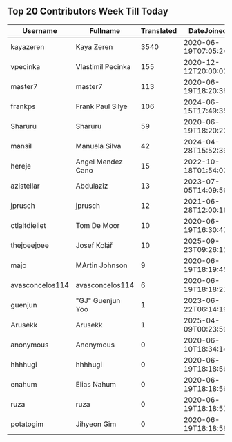 ## Top 20 Contributors Week Till Today ##
|Username|Fullname|Translated|DateJoined|Language|
|--------|--------|----------|----------|-------|
|kayazeren|Kaya Zeren|3540|2020-06-19T07:05:24Z|tr|
|vpecinka|Vlastimil Pecinka|155|2020-12-12T20:00:02.|cs|
|master7|master7|113|2020-06-19T18:20:39.|pl|
|frankps|Frank Paul Silye|106|2024-06-15T17:49:35.|nb_NO|
|Sharuru|Sharuru|59|2020-06-19T18:20:22.|zh_Hans|
|mansil|Manuela Silva|42|2024-04-28T15:52:39.|pt|
|hereje|Angel Mendez Cano|15|2022-10-18T01:54:03.|es|
|azistellar|Abdulaziz|13|2023-07-05T14:09:56.|ar|
|jprusch|jprusch|12|2021-06-28T12:00:18.|de|
|ctlaltdieliet|Tom De Moor|10|2020-06-19T16:30:47Z|nl|
|thejoeejoee|Josef Kolář|10|2025-09-23T09:26:11.||
|majo|MArtin Johnson|9|2020-06-19T18:19:45Z|sv|
|avasconcelos114|avasconcelos114|6|2020-06-19T18:18:27Z|ko|
|guenjun|"GJ" Guenjun Yoo|1|2023-06-22T06:14:19Z|ko|
|Arusekk|Arusekk|1|2025-04-09T00:23:59.||
|anonymous|Anonymous|0|2020-06-10T18:34:14.||
|hhhhugi|hhhhugi|0|2020-06-19T18:18:56.||
|enahum|Elias  Nahum|0|2020-06-19T18:18:56Z|es|
|ruza|ruza|0|2020-06-19T18:18:57.||
|potatogim|Jihyeon Gim|0|2020-06-19T18:18:58.|ko|
